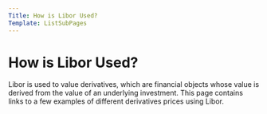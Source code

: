 ```yaml
---
Title: How is Libor Used?
Template: ListSubPages
---
```


# How is Libor Used?

Libor is used to value derivatives, which are financial objects whose value is derived from the value of an underlying investment. 
This page contains links to a few examples of different derivatives prices using Libor.


